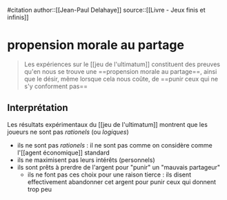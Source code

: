 #citation
author::[[Jean-Paul Delahaye]]
source::[[Livre - Jeux finis et infinis]]
# propension morale au partage


> Les expériences sur le [[jeu de l'ultimatum]] constituent des preuves qu'en nous se trouve une ==propension morale au partage==, ainsi que le désir, même lorsque cela nous coûte, de ==punir ceux qui ne s'y conforment pas==


## Interprétation

Les résultats expérimentaux du [[jeu de l'ultimatum]] montrent que les joueurs ne sont pas _rationels_ (ou _logiques_)
 - ils ne sont pas _rationels_ : il ne sont pas comme on considère comme l'[[agent économique]] standard
 - ils ne maximisent pas leurs intérêts (personnels)
 - ils sont prêts à prerdre de l'argent pour "punir" un "mauvais partageur"
     - ils ne font pas ces choix pour une raison tierce : ils disent effectivement abandonner cet argent pour punir ceux qui donnent trop peu


